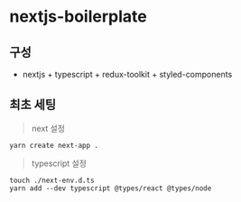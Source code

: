 # nextjs-boilerplate

## 구성

- nextjs + typescript + redux-toolkit + styled-components

## 최초 세팅

> next 설정

    yarn create next-app .

> typescript 설정

    touch ./next-env.d.ts
    yarn add --dev typescript @types/react @types/node
